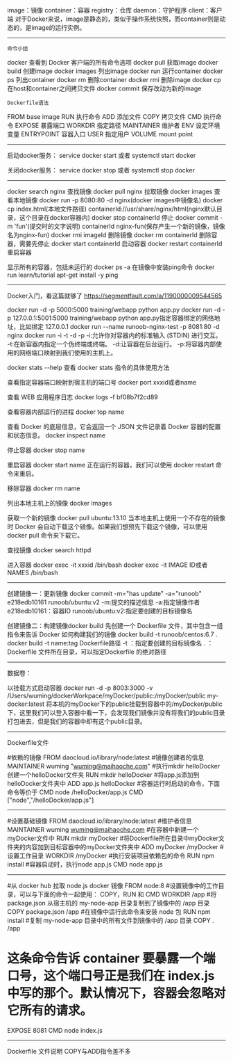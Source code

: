 image：镜像
container：容器
registry：仓库
daemon：守护程序
client：客户端
对于Docker来说，image是静态的，类似于操作系统快照，而container则是动态的，是image的运行实例。

----------------------------------------------------------------------------------------------
    命令小结
docker          查看到 Docker 客户端的所有命令选项
docker pull     获取image
docker build    创建image
docker images   列出image
docker run      运行container
docker ps       列出container
docker rm       删除container
docker rmi      删除image
docker cp       在host和container之间拷贝文件
docker commit   保存改动为新的image

    Dockerfile语法
FROM        base image
RUN         执行命令
ADD         添加文件
COPY        拷贝文件
CMD         执行命令
EXPOSE      暴露端口
WORKDIR     指定路径
MAINTAINER  维护者
ENV         设定环境变量
ENTRYPOINT  容器入口
USER        指定用户
VOLUME      mount point

----------------------------------------------------------------------------------------------

启动docker服务：
    service docker start 或者 systemctl start docker

关闭docker服务：
    service docker stop 或者 systemctl stop docker

----------------------------------------------------------------------------------------------

docker search nginx 查找镜像
docker pull nginx 拉取镜像
docker images 查看本地镜像
docker run -p 8080:80 -d nginx(docker images中镜像名)
docker cp index.html(本地文件路径) containerId://usr/share/nginx/html(nginx默认目录，这个目录在docker容器内)
docker stop containerId 停止
docker commit -m 'fun'(提交时的文字说明) containerId nginx-fun(保存产生一个新的镜像，镜像名为nginx-fun)
docker rmi imageId 删除镜像
docker rm containerId 删除容器，需要先停止
docker start containerId 启动容器
docker restart containerId 重启容器



显示所有的容器，包括未运行的
docker ps -a
在镜像中安装ping命令
docker run learn/tutorial apt-get install -y ping


----------------------------------------------------------------------------------------------

Docker入门，看这篇就够了
https://segmentfault.com/a/1190000009544565


docker run -d -p 5000:5000 training/webapp python app.py
docker run -d -p 127.0.0.1:5001:5000 training/webapp python app.py指定容器绑定的网络地址，比如绑定 127.0.0.1
docker run --name runoob-nginx-test -p 8081:80 -d nginx
docker run -i -t -d -p
-i:允许你对容器内的标准输入 (STDIN) 进行交互。
-t:在新容器内指定一个伪终端或终端。
-d:让容器在后台运行。
-p:将容器内部使用的网络端口映射到我们使用的主机上。


docker stats --help 查看 docker stats 指令的具体使用方法

查看指定容器端口映射到宿主机的端口号
docker port xxxid或者name

查看 WEB 应用程序日志
docker logs -f bf08b7f2cd89

查看容器内部运行的进程
docker top name

查看 Docker 的底层信息，它会返回一个 JSON 文件记录着 Docker 容器的配置和状态信息。
docker inspect name

停止容器
docker stop name

重启容器
docker start name
正在运行的容器，我们可以使用 docker restart 命令来重启。

移除容器
docker rm name

列出本地主机上的镜像
docker images

获取一个新的镜像
docker pull ubuntu:13.10
当本地主机上使用一个不存在的镜像时 Docker 会自动下载这个镜像。如果我们想预先下载这个镜像，可以使用 docker pull 命令来下载它。

查找镜像
docker search httpd

进入容器
docker exec -it xxxid /bin/bash
docker exec -it IMAGE ID或者NAMES /bin/bash

---------------------------------------------------------------------------------------------------------

创建镜像一：更新镜像
docker commit -m="has update" -a="runoob" e218edb10161 runoob/ubuntu:v2
-m:提交的描述信息
-a:指定镜像作者
e218edb10161：容器ID
runoob/ubuntu:v2:指定要创建的目标镜像名


创建镜像二：构建镜像docker build
先创建一个 Dockerfile 文件，其中包含一组指令来告诉 Docker 如何构建我们的镜像
docker build -t runoob/centos:6.7 .
docker build -t name:tag Dockerfile路径
-t ：指定要创建的目标镜像名
. ：Dockerfile 文件所在目录，可以指定Dockerfile 的绝对路径

---------------------------------------------------------------------------------------------------------

数据卷：

以挂载方式启动容器
docker run -d -p 8003:3000 -v /Users/wuming/dockerWorkpace/myDocker/public:/myDocker/public my-docker:latest
将本机的myDocker下的public挂载到容器中的/myDocker/public下，这里我们可以登入容器中看一下，会发现我们镜像并没有将我们的public目录打包进去，但是我们的容器中却有这个public目录。


---------------------------------------------------------------------------------------------------------
Dockerfile文件

#依赖的镜像
FROM daocloud.io/library/node:latest
#镜像创建者的信息
MAINTAINER wuming "wuming@maihaoche.com"
#执行mkdir helloDocker创建一个helloDocker文件夹
RUN mkdir helloDocker
#将app.js添加到helloDocker文件夹中
ADD app.js  helloDocker
#容器运行时启动的命令，下面命令等价于 CMD node /helloDocker/app.js
CMD ["node","/helloDocker/app.js"]

--------

#设置基础镜像
FROM daocloud.io/library/node:latest
#维护者信息
MAINTAINER wuming wuming@maihaoche.com
#在容器中新建一个myDocker文件中
RUN mkdir myDocker
#将Dockerfile所在目录中myDocker文件夹的内容加到目标容器中的myDocker文件夹中
ADD myDocker  /myDocker
#设置工作目录
WORKDIR /myDocker
#执行安装项目依赖包的命令
RUN npm install
#容器启动时，执行node app.js
CMD node app.js

--------

#从 docker hub 拉取 node.js docker 镜像
FROM node:8
#设置镜像中的工作目录，可以与下面的命令一起使用： COPY，RUN 和 CMD
WORKDIR /app
#将 package.json 从宿主机的 my-node-app 目录复制到了镜像中的 /app 目录
COPY package.json /app
#在镜像中运行此命令来安装 node 包
RUN npm install
#复制 my-node-app 目录中的所有文件到镜像中的 /app 目录
COPY . /app
# 这条命令告诉 container 要暴露一个端口号，这个端口号正是我们在 index.js 中写的那个。默认情况下，容器会忽略对它所有的请求。
EXPOSE 8081
CMD node index.js

--------

Dockerfile 文件说明
COPY与ADD指令差不多

